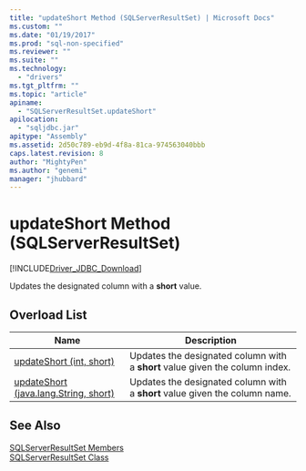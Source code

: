 ```yaml
---
title: "updateShort Method (SQLServerResultSet) | Microsoft Docs"
ms.custom: ""
ms.date: "01/19/2017"
ms.prod: "sql-non-specified"
ms.reviewer: ""
ms.suite: ""
ms.technology: 
  - "drivers"
ms.tgt_pltfrm: ""
ms.topic: "article"
apiname: 
  - "SQLServerResultSet.updateShort"
apilocation: 
  - "sqljdbc.jar"
apitype: "Assembly"
ms.assetid: 2d50c789-eb9d-4f8a-81ca-974563040bbb
caps.latest.revision: 8
author: "MightyPen"
ms.author: "genemi"
manager: "jhubbard"
---
```

# updateShort Method (SQLServerResultSet)
[!INCLUDE[Driver_JDBC_Download](../../../includes/driver_jdbc_download.md)]

  Updates the designated column with a **short** value.  
  
## Overload List  
  
|Name|Description|  
|----------|-----------------|  
|[updateShort (int, short)](../../../connect/jdbc/reference/updateshort-method-int-short.md)|Updates the designated column with a **short** value given the column index.|  
|[updateShort (java.lang.String, short)](../../../connect/jdbc/reference/updateshort-method-java-lang-string-short.md)|Updates the designated column with a **short** value given the column name.|  
  
## See Also  
 [SQLServerResultSet Members](../../../connect/jdbc/reference/sqlserverresultset-members.md)   
 [SQLServerResultSet Class](../../../connect/jdbc/reference/sqlserverresultset-class.md)  
  
  